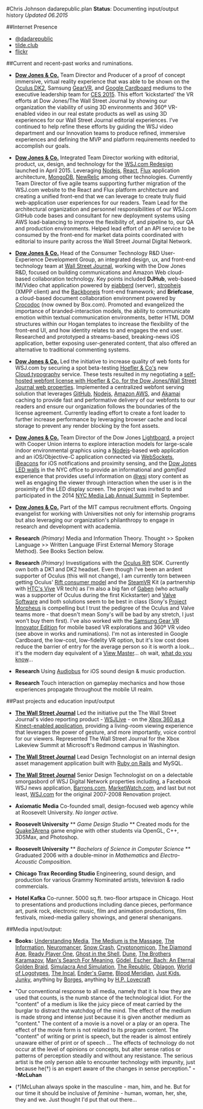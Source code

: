 #Chris Johnson dadarepublic.plan
**Status**: Documenting input/output history *Updated 06.2015*

##Internet Presence
* [@dadarepublic](http://twitter.com/dadarepublic)
* [tilde.club](http://tilde.club/~dadarepublic/)
* [flickr](http://flickr.com/whiskeyjar)

##Current and recent-past works and ruminations.

* [**Dow Jones & Co.**](http://dj.com) Team Director and Producer of a proof of concept immersive, virtual reality experience that was able to be shown on the [Oculus DK2](https://www.oculus.com/ja/dk2/), Samsung [GearVR](https://www.oculus.com/ja/gear-vr/), and [Google Cardboard](https://www.google.com/get/cardboard/) mediums to the executive leadership team for [CES 2015](http://www.cesweb.org/). This effort 'kickstarted' the VR efforts at Dow Jones/The Wall Street Journal by showing our organization the viability of using 3D environments and 360º VR-enabled video in our real estate products as well as using 3D experiences for our Wall Street Journal editorial experiences. I’ve continued to help refine these efforts by guiding the WSJ video department and our Innovation teams to produce refined, immersive experiences and defining the MVP and platform requirements needed to accomplish our goals.  

* [**Dow Jones & Co.**](http://dj.com) Integrated Team Director working with editorial, product, ux, design, and technology for the [WSJ.com Redesign](http://www.wsj.com) launched in April 2015.  Leveraging [Nodejs](http://nodejs.org/), [React](http://facebook.github.io/react/), [Flux](https://facebook.github.io/flux/docs/overview.html) application architecture, [MongoDB](http://www.mongodb.org), [NewRelic](http://newrelic.com) among other technologies. Currently Team Director of five agile teams supporting further migration of the WSJ.com website to the React and Flux platform architecture and creating a unified front-end that we can leverage to create truly fluid web-application user experiences for our readers. Team Lead for the architectural organization and personnel responsibilities of our WSJ.com GitHub code bases and consultant for new deployment systems using AWS load-balancing to improve the flexibility of, and pipeline to, our QA and production environments. Helped lead effort of an API service to be consumed by the front-end for market data points coordinated with editorial to insure parity across the Wall Street Journal Digital Network.            

* [**Dow Jones & Co.**](http://dj.com) Head of the Consumer Technology R&D User-Experience Development Group, an integrated design, ux, and front-end technology team at [Wall Street Journal](http://wsj.com), working with the Dow Jones R&D, focused on building communications and Amazon Web cloud-based collaboration technology. Key points included **DJHub**, web-based IM/Video chat application powered by [ejabberd](http://www.ejabberd.im) (server), [strophejs](https://github.com/strophe/strophejs) (XMPP client) and the [Backbonejs](http://backbonejs.org) front-end framework; and **Briefcase**, a cloud-based document collaboration environment powered by [Crocodoc](https://crocodoc.com) (now owned by Box.com).  Promoted and evangelized the importance of branded-interaction models, the ability to communicate emotion within textual communication environments, better HTML DOM structures within our Hogan templates to increase the flexibility of the front-end UI, and how identity relates to and engages the end user. Researched and prototyped a streams-based, breaking-news iOS application, better exposing user-generated content, that also offered an alternative to traditional commenting systems.  

* [**Dow Jones & Co.**](http://dj.com) Led the initiative to increase quality of web fonts for WSJ.com by securing a spot beta-testing [Hoefler & Co's](http://www.typography.com) new [Cloud.typography](http://www.typography.com/cloud/welcome/) service. These tests resulted in my negotiating a [self-hosted webfont license with Hoefler & Co. for the Dow Jones/Wall Street Journal web properties](http://www.typography.com/blog/thank-you). Implemented a centralized webfont serving solution that leverages [GitHub](http://github.com), [Nodejs](http://nodejs.org/), [Amazon AWS](http://aws.amazon.com), and [Akamai](http://www.akamai.com) caching to provide fast and performative delivery of our webfonts to our readers and ensure our organization follows the boundaries of the license agreement. Currently leading effort to create a font loader to further increase performance by leveraging browser cache and local storage to prevent any render blocking by the font assets.   

* [**Dow Jones & Co.**](http://dj.com) Team Director of the Dow Jones [Lightboard](http://betaweb.dowjones.com/db/lightboard/), a project with Cooper Union interns to explore interaction models for large-scale indoor environmental graphics using a [Nodejs](http://nodejs.org/)-based web application and an iOS/Objective-C application connected via [WebSockets](http://en.wikipedia.org/wiki/Websocket), [iBeacons](http://en.wikipedia.org/wiki/IBeacon) for iOS notifications and proximity sensing, and the [Dow Jones LED walls](https://segd.org/dow-joneswall-street-journal-headquarters-environmental-graphics) in the NYC office to provide an informational and *gamified* experience that provides useful information on [@wsj](https://twitter.com/WSJ) story content as well as engaging the viewer through interaction when the user is in the proximity of the LED display screen. The project was invited to and participated in the 2014 [NYC Media Lab Annual Summit](http://www.nycmedialab.org/annual-summit/) in September. 

* [**Dow Jones & Co.**](http://dj.com) Part of the MIT campus recruitment efforts.  Ongoing evangelist for working with Universities not only for internship programs but also leveraging our organization's philanthropy to engage in research and development with academia. 

* **Research** *(Primary)* Media and Information Theory. Thought >> Spoken Language >> Written Language (First External Memory Storage Method). See Books Section below.   

* **Research** *(Primary)* Investigations with the [Oculus Rift](http://www.oculusvr.com) SDK.  Currently own both a DK1 and DK2 headset.  Even though I've been an ardent supporter of Oculus (this will not change), I am currently torn between getting Oculus' [Rift consumer model](https://www.oculus.com/en-us/rift/) and the [SteamVR](http://store.steampowered.com/universe/vr) Kit (a partnership with [HTC's Vive](http://www.htcvr.com/) VR tech) as I'm also a big fan of [Gaben](http://knowyourmeme.com/memes/gaben) (who actually was a supporter of Oculus during the first Kickstarter) and [Valve Software](http://valvesoftware.com/) and both solutions seem to be best in class (Sony's [Project Morpheus](https://www.playstation.com/en-gb/explore/ps4/features/project-morpheus/) is compelling but I trust the pedigree of the Oculus and Valve teams more - that doesn't mean Sony's will be bad by any stretch, I just won't buy them first).  I've also worked with the [Samsung Gear VR Innovator Edition](http://www.oculus.com/blog/introducing-the-samsung-gear-vr-innovator-edition/) for mobile based VR explorations and 360º VR video (see above in works and ruminations). I'm not as interested in Google Cardboard, the low-cost, low-fidelity VR option, but it's low cost does reduce the barrier of entry for the average person so it is worth a look... it's the modern day equivalent of a [View Master](https://en.wikipedia.org/wiki/View-Master)... oh wait, [what do you know](http://www.theverge.com/2015/2/13/8033179/mattel-view-master-google-cardboard-vr)...

* **Research** Using [Audiobus](https://itunes.apple.com/us/app/audiobus/id558513570?mt=8) for iOS sound design & music production.

* **Research** Touch interaction on gameplay mechanics and how those experiences propagate throughout the mobile UI realm.    


##Past projects and education input/output

* [**The Wall Street Journal**](http://wsj.com) Led the initiative put the The Wall Street Journal's video reporting product - [WSJLive](http://live.wsj.com/) - on the [Xbox 360 as a Kinect-enabled application](http://www.xbox.com/en-US/live/apps/xbox-360), providing a living-room viewing experience that leverages the power of gesture, and more importantly, voice control for our viewers.  Represented The Wall Street Journal for the Xbox Lakeview Summit at Microsoft's Redmond campus in Washington.   

* [**The Wall Street Journal**](http://wsj.com) Lead Design Technologist on an internal design asset management application built with [Ruby on Rails](http://rubyonrails.org/) and MySQL.

* [**The Wall Street Journal**](http://wsj.com) Senior Design Technologist on on a delectable smorgasbord of WSJ Digital Network properties including, a Facebook WSJ news application, [Barrons.com](http://barrons.com), [MarketWatch.com](http://marketwatch.com), and last but not least, [WSJ.com](http://wsj.com) for the original 2007-2008 Renovation project.

* **Axiomatic Media** Co-founded small, design-focused web agency while at Roosevelt University. *No longer active*.

* **Roosevelt University** ** *Game Design Studio* ** Created mods for the [Quake3Arena](https://github.com/id-Software/Quake-III-Arena) game engine with other students via OpenGL, C++, 3DSMax, and Photoshop.

* **Roosevelt University** ** *Bachelors of Science in Computer Science* ** Graduated 2006 with a double-minor in *Mathematics* and *Electro-Acoustic Composition*.  

* **Chicago Trax Recording Studio** Engineering, sound design, and production for various Grammy Nominated artists, television & radio commercials.

* **Hotel Kafka** Co-runner. 5000 sq.ft. two-floor artspace in Chicago.  Host to presentations and productions including dance pieces, performance art, punk rock, electronic music, film and animation productions, film festivals, mixed-media gallery showings, and general shenanigans.

##Media input/output:

* **Books:** [Understanding Media](http://www.amazon.com/Understanding-Media-Extensions-Marshall-McLuhan-ebook/dp/B00DIEZI7U/), [The Medium is the Massage](http://www.amazon.com/The-Medium-Massage-Marshall-McLuhan/dp/1584230703/), [The Information](http://www.amazon.com/Information-History-Theory-Flood/dp/1400096235/), [Neuromancer](http://www.amazon.com/Neuromancer-William-Gibson/dp/0441569595/), [Snow Crash](http://www.amazon.com/Snow-Crash-Bantam-Spectra-Book/dp/0553380958/), [Cryptonomicon](http://www.amazon.com/Cryptonomicon-Neal-Stephenson/dp/0060512806/), [The Diamond Age](http://www.amazon.com/The-Diamond-Age-Illustrated-Spectra/dp/0553380966/), [Ready Player One](http://www.amazon.com/Ready-Player-One-A-Novel/dp/0307887448/), [Ghost in the Shell](http://www.amazon.com/Ghost-Shell-Dark-Horse-Comics/dp/1569710813/), [Dune](http://www.amazon.com/Dune-Frank-Herbert/dp/0441172717/), [The Brothers Karamazov](http://www.amazon.com/Brothers-Karamazov-Dover-Thrift-Editions/dp/0486437914/), [Man's Search For Meaning](http://www.amazon.com/Mans-Search-Meaning-Viktor-Frankl/dp/080701429X/), [Gödel, Escher, Bach: An Eternal Golden Braid](http://www.amazon.com/Gödel-Escher-Bach-Eternal-Golden/dp/0465026567/), [Simulacra And Simulation](http://www.amazon.com/Simulacra-Simulation-Body-Theory-Materialism/dp/0472065211/), [The Republic](http://www.amazon.com/Republic-Dover-Thrift-Editions/dp/0486411214/), [Oblagon](http://www.amazon.com/Oblagon-Concepts-Syd-Mead/dp/4062015250/), [World of Logotypes](http://www.amazon.com/gp/product/0910158207/), [The Incal](http://www.amazon.com/Incal-Alexandro-Jodorowsky/dp/1594650152/), [Ender's Game](http://www.amazon.com/Enders-Ender-Quintet-Orson-Scott/dp/0812550706/), [Blood Meridian](http://www.amazon.com/Blood-Meridian-Evening-Redness-West/dp/0679728759/), [Just Kids](http://www.amazon.com/Just-Kids-Patti-Smith/dp/0060936223/), [Junky](http://www.amazon.com/Junky-Definitive-William-S-Burroughs/dp/0802120423/), anything by [Borges](http://www.amazon.com/s/ref=nb_sb_noss?url=search-alias%3Dstripbooks&field-keywords=jorge+lu%C3%ADs+borges), anything by [H.P. Lovecraft](http://www.amazon.com/s/ref=nb_sb_noss_1?url=search-alias%3Dstripbooks&field-keywords=hp+lovecraft&rh=n%3A283155%2Ck%3Ahp+lovecraft)

* "Our conventional response to all media, namely that it is how they are used that counts, is the numb stance of the technological idiot. For the "content" of a medium is like the juicy piece of meat carried by the burglar to distract the watchdog of the mind. The effect of the medium is made strong and intense just because it is given another medium as "content." The content of a movie is a novel or a play or an opera. The effect of the movie form is not related to its program content. The "content" of writing or print is speech, but the reader is almost entirely unaware either of print or of speech ... The effects of technology do not occur at the level of opinions or concepts, but alter sense ratios or patterns of perception steadily and without any resistance. The serious artist is the only person able to encounter technology with impunity, just because he(†) is an expert aware of the changes in sense perception."
**--McLuhan**

* (†)McLuhan always spoke in the masculine - man, him, and he. But for our time it should be inclusive of *feminine* - human, woman, her, she, they and we.  Just thought I'd put that out there...  

  
